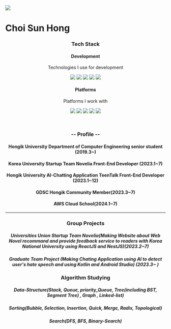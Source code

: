 <img src="https://capsule-render.vercel.app/api?type=wave&color=auto&height=300&section=header&text=capsule%20render&fontSize=90"/>
<h1>Choi Sun Hong</h1>
<h3 align="center">Tech Stack</h3>

<!-- 개발 기술 섹션 -->
<h4 align="center">Development</h4>
<p align="center">Technologies I use for development</p>
<p align="center">
  <img src="https://img.shields.io/badge/Flutter-0000FF?style=flat-square&logo=Flutter&logoColor=white"/>
  <img src="https://img.shields.io/badge/React-0066CC?style=flat-square&logo=React&logoColor=white"/>
  <img src="https://img.shields.io/badge/Next.js-000000?style=flat-square&logo=Next.js&logoColor=white"/>
  <img src="https://img.shields.io/badge/Python-3776AB?style=flat-square&logo=Python&logoColor=white"/>
  <img src="https://img.shields.io/badge/Kotlin-0095D5?style=flat-square&logo=Kotlin&logoColor=white"/>
</p>

<!-- 플랫폼 기술 섹션 -->
<h4 align="center">Platforms</h4>
<p align="center">Platforms I work with</p>
<p align="center">
  <img src="https://img.shields.io/badge/AWS-FF9900?style=flat-square&logo=Amazon%20AWS&logoColor=white"/>
  <img src="https://img.shields.io/badge/GCP-4285F4?style=flat-square&logo=Google%20Cloud&logoColor=white"/>
  <img src="https://img.shields.io/badge/Apache%20Kafka-231F20?style=flat-square&logo=Apache%20Kafka&logoColor=white"/>
  <img src="https://img.shields.io/badge/EKS-FF9900?style=flat-square&logo=Amazon%20EKS&logoColor=white"/>
  <img src="https://img.shields.io/badge/Docker-2496ED?style=flat-square&logo=Docker&logoColor=white"/>
</p>

<br/>

<h3 align="center"> -- Profile -- </h3>
<p align="center"> 
<h4 align="center">Hongik University Department of Computer Engineering senior student (2019.3~)</h4>
<h4 align="center">Korea University Startup Team Novelia Front-End Developer (2023.1~7) </h4>
<h4 align="center">Hongik University AI-Chatting Application TeenTalk Front-End Developer (2023.1~12) </h4>
<h4 align="center">GDSC Hongik Community Member(2023.3~7) </h4>
<h4 align="center">AWS Cloud School(2024.1~7) </h4>
<hr />
</p>
<p align="center"> 
<h3 align="center"> Group Projects</h3>
<h5 align="center">Universities Union Startup Team Novelia(Making Website about Web Novel recommand and provide feedback service to readers with Korea National University using ReactJS and NestJS)(2023.2~7)</h5>
<h5 align="center">Graduate Team Project (Making Chating Application using AI to detect user's hate speech and using Kotlin and Android Studio) (2023.3~  )</h5>
 <h3 align="center"> Algorithm Studying</h3>
 <p align="center">
 <h5 align="center"> Data-Structure(Stack, Queue, priority_Queue, Tree(including BST, Segment Tree) , Graph , Linked-list) </h5>
 <h5 align="center"> Sorting(Bubble, Selection, Insertion, Quick, Merge, Radix, Topological) </h5>
 <h5 align="center"> Search(DFS, BFS, Binary-Search) </h5>
</p>

